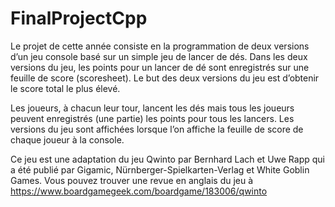 # FinalProjectCpp

Le projet de cette année consiste en la programmation de deux versions d’un
jeu console basé sur un simple jeu de lancer de dés. Dans les deux versions du
jeu, les points pour un lancer de dé sont enregistrés sur une feuille de score
(scoresheet). Le but des deux versions du jeu est d’obtenir le score total le plus
élevé.

Les joueurs, à chacun leur tour, lancent les dés mais tous les joueurs peuvent
enregistrés (une partie) les points pour tous les lancers. Les versions du jeu sont
affichées lorsque l’on affiche la feuille de score de chaque joueur à la console. 

Ce jeu est une adaptation du jeu Qwinto par Bernhard Lach et Uwe Rapp qui a
été publié par Gigamic, Nürnberger-Spielkarten-Verlag et White Goblin Games.
Vous pouvez trouver une revue en anglais du jeu à
https://www.boardgamegeek.com/boardgame/183006/qwinto
